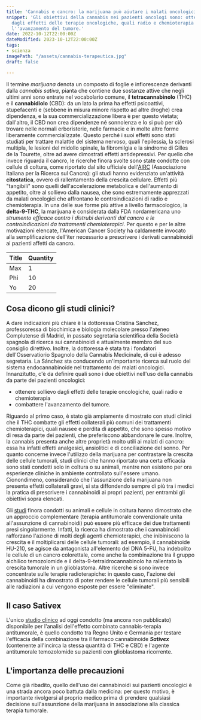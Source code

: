 ```yaml
---
title: 'Cannabis e cancro: la marijuana può aiutare i malati oncologici?'
snippet: 'Gli obiettivi della cannabis nei pazienti oncologi sono: ottenere sollievo
  dagli effetti delle terapie oncologiche, quali radio e chemioterapia e combattere
  l''avanzamento del tumore.'
date: 2022-10-12T22:00:00Z
dateModified: 2023-10-12T22:00:00Z
tags:
- scienza
imagePath: "/assets/cannabis-terapeutica.jpg"
draft: false

---
```

Il termine _marijuana_ denota un composto di foglie e infiorescenze derivanti dalla _cannabis sativa_, pianta che contiene due sostanze attive che negli ultimi anni sono entrate nel vocabolario comune, il **tetracannabinolo** (THC) e il **cannabidiolo** (CBD): da un lato la prima ha effetti psicoattivi, stupefacenti e (sebbene in misura minore rispetto ad altre droghe) crea dipendenza, e la sua commercializzazione libera è per questo vietata; dall'altro, il CBD non crea dipendenze né sonnolenza e lo si può per ciò trovare nelle normali erboristerie, nelle farmacie e in molte altre forme liberamente commercializzate. Questo perché i suoi effetti sono stati studiati per trattare malattie del sistema nervoso, quali l'epilessia, la sclerosi multipla, le lesioni del midollo spinale, la fibromilgia e la sindrome di Gilles de la Tourette, oltre ad avere dimostrati effetti antidepressivi.
Per quello che invece riguarda il cancro, le ricerche finora svolte sono state condotte con cellule di coltura, come riportato dal sito ufficiale dell'[AIRC](https://www.airc.it/cancro/informazioni-tumori/corretta-informazione/marijuana-cura-cancro#:\~:text=I%20medici%20possono%20prescrivere%20ai,appetito%20nei%20pazienti%20in%20chemioterapia. "AIRC") (Associazione Italiana per la Ricerca sul Cancro): gli studi hanno evidenziato un'attività **citostatica**, ovvero di rallentamento della crescita cellulare.
Effetti più "tangibili" sono quelli dell'accelerazione metabolica e dell'aumento di appetito, oltre al sollievo dalla nausea, che sono estremamente apprezzati da malati oncologici che affrontano le controindicazioni di radio e chemioterapia. In una delle sue forme più attive a livello farmacologico, la **delta-9-THC**, la marijuana è considerata dalla FDA nordamericana uno _strumento efficace contro i distrubi derivanti dal cancro e le controindicazioni da trattamenti chemioterapici_. Per questo e per le altre motivazioni elencate, l'American Cancer Society ha caldamente invocato alla semplificazione dell'iter necessario a prescrivere i derivati cannabinoidi ai pazienti affetti da cancro.

| Title | Quantity |
|-------|----------|
| Max   | 1        |
| Phi   | 10       |
| Yo    | 20       |

## Cosa dicono gli studi clinici?

A dare indicazioni più chiare è la dottoressa Cristina Sánchez, professoressa di biochimica e biologia molecolare presso l'ateneo Complutense di Madrid, in passato segretaria scientifica della Società spagnola di ricerca sui cannabinoidi e attualmente membro del suo consiglio direttivo. Inoltre, la dottoressa è stata tra i fondatori dell'Osservatiorio Spagnolo della Cannabis Medicinale, di cui è adesso segretaria. La Sánchez sta conducendo un'importante ricerca sul ruolo del sistema endocannabinoide nel trattamento dei malati oncologici.
Innanzitutto, c'è da definire quali sono i due obiettivi nell'uso della cannabis da parte dei pazienti oncologici:

* ottenere sollievo dagli effetti delle terapie oncologiche, quali radio e chemioterapia
* combattere l'avanzamento del tumore.

Riguardo al primo caso, è stato già ampiamente dimostrato con studi clinici che il THC combatte gli effetti collaterali più comuni dei trattamenti chemioterapici, quali nausee e perdita di appetito, che sono spesso motivo di resa da parte dei pazienti, che preferiscono abbandonare le cure. Inoltre, la cannabis presenta anche altre proprietà molto utili ai malati di cancro: essa ha infatti effetti analgesici, ansiolitici e di conciliazione del sonno.
Per quanto concerne invece l'utilizzo della marijuana per contrastare la crescita delle cellule tumorali, studi clinici che hanno riportato una certa efficacia sono stati condotti solo in coltura o su animali, mentre non esistono per ora esperienze cliniche in ambiente controllato sull'essere umano. Cionondimeno, considerando che l'assunzione della marijuana non presenta effetti collaterali gravi, si sta diffondendo sempre di più tra i medici la pratica di prescrivere i cannabinoidi ai propri pazienti, per entrambi gli obiettivi sopra elencati.

Gli [studi](https://www.fundacion-canna.es/it/cannabis-e-chemioterapia "studi") finora condotti su animali e cellule in coltura hanno dimostrato che un approccio complementare (terapia antitumorale convenzionale unita all'assunzione di cannabinoidi) può essere più efficace dei due trattamenti presi singolarmente. Infatti, la ricerca ha dimostrato che i cannabinoidi rafforzano l'azione di molti degli agenti chemioterapici, che inibiniscono la crescita e il moltiplicarsi delle cellule tumorali: ad esempio, il cannabinoide HU-210, se agisce da antagonista all'elemento del DNA 5-FU, ha indebolito le cellule di un cancro colorettale, come anche la combinazione tra il gruppo alchilico temozolomide e il delta-9-tetraidrocannabinolo ha rallentato la crescita tumorale in un glioblastoma.
Altre ricerche si sono invece concentrate sulle terapie radioterapiche: in questo caso, l'azione dei cannabinoidi ha dimostrato di poter rendere le cellule tumorali più sensibili alle radiazioni a cui vengono esposte per essere "eliminate".

## Il caso Sativex

L'unico [studio clinico](https://clinicaltrials.gov/ct2/show/NCT01812616?term=sativex+temozolomide&rank=2 "studio clinico") ad oggi condotto (ma ancora non pubblicato) disponibile per l'analisi dell'effetto combinato cannabis-terapia antitumorale, è quello condotto tra Regno Unito e Germania per testare l'efficacia della combinazione tra il farmaco cannabinoide **_Sativex_** (contenente all'incirca la stessa quantità di THC e CBD) e l'agente antitumorale temozolomide su pazienti con glioblastoma ricorrente.

## L'importanza delle precauzioni

Come già ribadito, quello dell'uso dei cannabinoidi sui pazienti oncologici è una strada ancora poco battuta dalla medicina: per questo motivo, è importante rivolgersi al proprio medico prima di prendere qualsiasi decisione sull'assunzione della marijuana in associazione alla classica terapia tumorale.